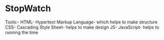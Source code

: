 # StopWatch 
Tools:- HTML- Hypertext Markup Language- which helps to make structure
        CSS- Cascading Style Sheet- helps to make design
        JS-  JavaScript- helps to running the time 
